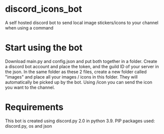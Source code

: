 # discord_icons_bot
A self hosted discord bot to send local image stickers/icons to your channel when using a command

# Start using the bot

Download main.py and config.json and put both together in a folder.
Create a discord bot account and place the token, and the guild ID of your server in the json.
In the same folder as these 2 files, create a new folder called "images" and place all your images / icons in this folder. They will automatically be picked up by the bot.
Using /icon <iconname> you can send the icon you want to the channel.

# Requirements

This bot is created using discord.py 2.0 in python 3.9.
PIP packages used: discord.py, os and json
